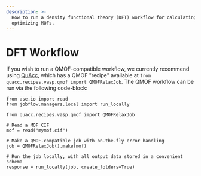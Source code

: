 ```yaml
---
description: >-
  How to run a density functional theory (DFT) workflow for calculating /
  optimizing MOFs.
---
```


# DFT Workflow

If you wish to run a QMOF-compatible workflow, we currently recommend using [QuAcc](https://github.com/arosen93/quacc), which has a QMOF "recipe" available at `from quacc.recipes.vasp.qmof import QMOFRelaxJob`. The QMOF workflow can be run via the following code-block:

```
from ase.io import read
from jobflow.managers.local import run_locally

from quacc.recipes.vasp.qmof import QMOFRelaxJob

# Read a MOF CIF
mof = read("mymof.cif")

# Make a QMOF-compatible job with on-the-fly error handling
job = QMOFRelaxJob().make(mof)

# Run the job locally, with all output data stored in a convenient schema
response = run_locally(job, create_folders=True)
```

